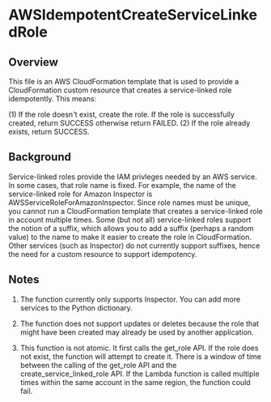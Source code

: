 # AWSIdempotentCreateServiceLinkedRole

## Overview

This file is an AWS CloudFormation template that is used to provide a CloudFormation custom resource that creates
a service-linked role idempotently.  This means:

(1) If the role doesn't exist, create the role.  If the role is successfully created, return SUCCESS otherwise return FAILED.
(2) If the role already exists, return SUCCESS.

## Background

Service-linked roles provide the IAM privleges needed by an AWS service.  In some cases, that role name is fixed.
For example, the name of the service-linked role for Amazon Inspector is AWSServiceRoleForAmazonInspector.
Since role names must be unique, you cannot run a CloudFormation template that creates a service-linked role
in account multiple times.
Some (but not all) service-linked roles support the notion of a suffix, which allows you to add a suffix
(perhaps a random value) to the name to make it easier to create the role in CloudFormation.
Other services (such as Inspector) do not currently support suffixes, hence the need for a custom resource
to support idempotency.

## Notes

1. The function currently only supports Inspector.  You can add more services to the Python dictionary.

2. The function does not support updates or deletes because the role that might have been created may already
be used by another application.

3. This function is not atomic.  It first calls the get_role API.  If the role does not exist, the function will
attempt to create it.  There is a window of time between the calling of the get_role API and the create_service_linked_role API.
If the Lambda function is called multiple times within the same account in the same region, the function could fail.
